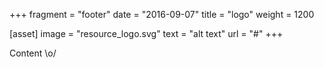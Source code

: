 +++
fragment = "footer"
date = "2016-09-07"
title = "logo"
weight = 1200

[asset]
  image = "resource_logo.svg"
  text = "alt text"
  url = "#"
+++

Content \o/
